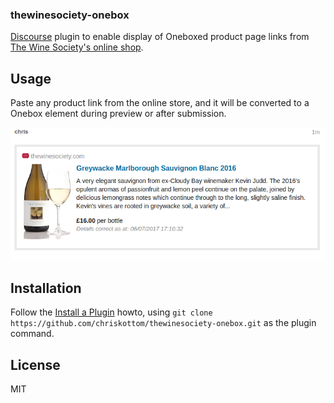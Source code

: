 ### thewinesociety-onebox

[Discourse](https://www.discourse.org) plugin to enable display of Oneboxed product page links from [The Wine Society's online shop](https://www.thewinesociety.com/buy-wine).

## Usage

Paste any product link from the online store, and it will be converted to a Onebox element during preview or after submission.

![Greywacke Marlborough Sauvignon Blanc 2016](assets/images/onebox_example.png)


## Installation

Follow the [Install a Plugin](https://meta.discourse.org/t/install-a-plugin/19157) howto, using
`git clone https://github.com/chriskottom/thewinesociety-onebox.git` as the plugin command.

## License

MIT
